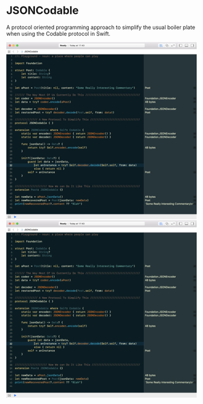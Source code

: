 # JSONCodable
A protocol oriented programming approach to simplify the usual boiler plate when using the Codable protocol in Swift.

![Playground Image](PlaygroundScreenShot.jpg)
![Playground Image](PlaygroundScreenShot.png)
